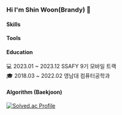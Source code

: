 ### Hi I'm Shin Woon(Brandy) :wave:

#### Skills

#### Tools

#### Education
:computer: 2023.01 ~ 2023.12 SSAFY 9기 모바일 트랙 <br />
:mortar_board: 2018.03 ~ 2022.02 영남대 컴퓨터공학과 <br />

#### Algorithm (Baekjoon)
[![Solved.ac Profile](http://mazassumnida.wtf/api/v2/generate_badge?boj=glowie)](https://solved.ac/glowie/)

<!--
**ShinWoon/ShinWoon** is a ✨ _special_ ✨ repository because its `README.md` (this file) appears on your GitHub profile.

Here are some ideas to get you started:

- 🔭 I’m currently working on ...
- 🌱 I’m currently learning ...
- 👯 I’m looking to collaborate on ...
- 🤔 I’m looking for help with ...
-  💬 Ask me about ...
- 📫 How to reach me: ...
- 😄 Pronouns: ...
- ⚡ Fun fact: ...
-->

